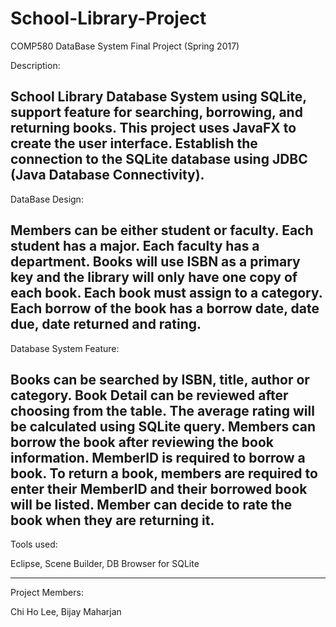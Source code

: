 # School-Library-Project
COMP580 DataBase System Final Project (Spring 2017)

Description: 

School Library Database System using SQLite, support feature for searching, borrowing, and returning books. 
This project uses JavaFX to create the user interface. 
Establish the connection to the SQLite database using JDBC (Java Database Connectivity). 
-----------------------------------------------------------------------
DataBase Design: 

Members can be either student or faculty. Each student has a major. Each faculty has a department. 
Books will use ISBN as a primary key and the library will only have one copy of each book. 
Each book must assign to a category. Each borrow of the book has a borrow date, date due, date returned and rating. 
-----------------------------------------------------------------------
Database System Feature: 

Books can be searched by ISBN, title, author or category. Book Detail can be reviewed after choosing from the table. 
The average rating will be calculated using SQLite query. Members can borrow the book after reviewing the book information. 
MemberID is required to borrow a book. To return a book, members are required to enter their MemberID and their borrowed book will be listed. 
Member can decide to rate the book when they are returning it. 
-----------------------------------------------------------------------

Tools used: 

Eclipse, Scene Builder, DB Browser for SQLite 

-----------------------------------------------------------------------
Project Members: 

Chi Ho Lee, Bijay Maharjan
